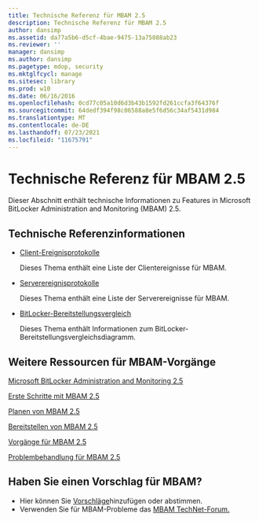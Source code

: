 ```yaml
---
title: Technische Referenz für MBAM 2.5
description: Technische Referenz für MBAM 2.5
author: dansimp
ms.assetid: da77a5b6-d5cf-4bae-9475-13a75088ab23
ms.reviewer: ''
manager: dansimp
ms.author: dansimp
ms.pagetype: mdop, security
ms.mktglfcycl: manage
ms.sitesec: library
ms.prod: w10
ms.date: 06/16/2016
ms.openlocfilehash: 0cd77c05a10d6d3b43b1592fd261ccfa3f64376f
ms.sourcegitcommit: 64dedf394f98c06588a8e5f6d56c34af5431d984
ms.translationtype: MT
ms.contentlocale: de-DE
ms.lasthandoff: 07/23/2021
ms.locfileid: "11675791"
---
```

# <a name="technical-reference-for-mbam-25"></a>Technische Referenz für MBAM 2.5


Dieser Abschnitt enthält technische Informationen zu Features in Microsoft BitLocker Administration and Monitoring (MBAM) 2.5.

## <a name="technical-reference-information"></a>Technische Referenzinformationen


-   [Client-Ereignisprotokolle](client-event-logs.md)

    Dieses Thema enthält eine Liste der Clientereignisse für MBAM.

-   [Serverereignisprotokolle](server-event-logs.md)

    Dieses Thema enthält eine Liste der Serverereignisse für MBAM.

- [BitLocker-Bereitstellungsvergleich](/windows/security/information-protection/bitlocker/bitlocker-deployment-comparison)

    Dieses Thema enthält Informationen zum BitLocker-Bereitstellungsvergleichsdiagramm.

## <a name="other-resources-for-mbam-operations"></a>Weitere Ressourcen für MBAM-Vorgänge


[Microsoft BitLocker Administration and Monitoring 2.5](index.md)

[Erste Schritte mit MBAM 2.5](getting-started-with-mbam-25.md)

[Planen von MBAM 2.5](planning-for-mbam-25.md)

[Bereitstellen von MBAM 2.5](deploying-mbam-25.md)

[Vorgänge für MBAM 2.5](operations-for-mbam-25.md)

[Problembehandlung für MBAM 2.5](troubleshooting-mbam-25.md)

## <a name="got-a-suggestion-for-mbam"></a>Haben Sie einen Vorschlag für MBAM?
- Hier können Sie [Vorschläge](http://mbam.uservoice.com/forums/268571-microsoft-bitlocker-administration-and-monitoring)hinzufügen oder abstimmen. 
- Verwenden Sie für MBAM-Probleme das [MBAM TechNet-Forum.](https://social.technet.microsoft.com/Forums/home?forum=mdopmbam)

 

 




